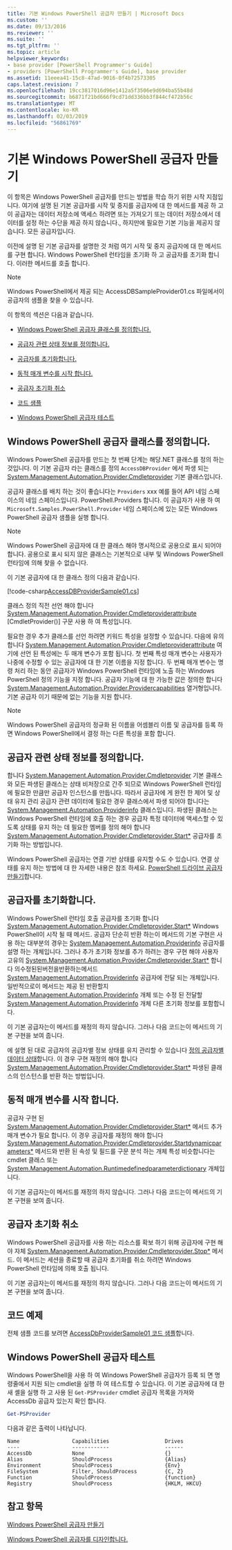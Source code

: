 ```yaml
---
title: 기본 Windows PowerShell 공급자 만들기 | Microsoft Docs
ms.custom: ''
ms.date: 09/13/2016
ms.reviewer: ''
ms.suite: ''
ms.tgt_pltfrm: ''
ms.topic: article
helpviewer_keywords:
- base provider [PowerShell Programmer's Guide]
- providers [PowerShell Programmer's Guide], base provider
ms.assetid: 11eeea41-15c8-47ad-9016-0f4b72573305
caps.latest.revision: 7
ms.openlocfilehash: 19cc3817016d96e1412a5f3506e9d694ba55b48d
ms.sourcegitcommit: b6871f21bd666f9cd71dd336bb3f844cf472b56c
ms.translationtype: MT
ms.contentlocale: ko-KR
ms.lasthandoff: 02/03/2019
ms.locfileid: "56861769"
---
```

# <a name="creating-a-basic-windows-powershell-provider"></a>기본 Windows PowerShell 공급자 만들기

이 항목은 Windows PowerShell 공급자를 만드는 방법을 학습 하기 위한 시작 지점입니다. 여기에 설명 된 기본 공급자를 시작 및 중지를 공급자에 대 한 메서드를 제공 하 고이 공급자는 데이터 저장소에 액세스 하려면 또는 가져오기 또는 데이터 저장소에서 데이터를 설정 하는 수단을 제공 하지 않습니다., 하지만에 필요한 기본 기능을 제공지 않습니다. 모든 공급자입니다.

이전에 설명 된 기본 공급자를 설명한 것 처럼 여기 시작 및 중지 공급자에 대 한 메서드를 구현 합니다. Windows PowerShell 런타임을 초기화 하 고 공급자를 초기화 합니다. 이러한 메서드를 호출 합니다.

> [!NOTE]
> Windows PowerShell에서 제공 되는 AccessDBSampleProvider01.cs 파일에서이 공급자의 샘플을 찾을 수 있습니다.

이 항목의 섹션은 다음과 같습니다.

- [Windows PowerShell 공급자 클래스를 정의합니다.](#Defining-the-Windows-PowerShell-Provider-Class)

- [공급자 관련 상태 정보를 정의합니다.](#Defining-Provider-Specific-State-Information)

- [공급자를 초기화합니다.](#Initializing-the-Provider)

- [동적 매개 변수를 시작 합니다.](#Start-Dynamic-Parameters)

- [공급자 초기화 취소](#Uninitializing-the-Provider)

- [코드 샘플](#Code-Sample)

- [Windows PowerShell 공급자 테스트](#Testing-the-Windows-PowerShell-Provider)

## <a name="defining-the-windows-powershell-provider-class"></a>Windows PowerShell 공급자 클래스를 정의합니다.

Windows PowerShell 공급자를 만드는 첫 번째 단계는 해당.NET 클래스를 정의 하는 것입니다. 이 기본 공급자 라는 클래스를 정의 `AccessDBProvider` 에서 파생 되는 [System.Management.Automation.Provider.Cmdletprovider](/dotnet/api/System.Management.Automation.Provider.CmdletProvider) 기본 클래스입니다.

공급자 클래스를 배치 하는 것이 좋습니다는 `Providers` xxx 예를 들어 API 네임 스페이스의 네임 스페이스입니다. PowerShell.Providers 합니다. 이 공급자가 사용 하 여 `Microsoft.Samples.PowerShell.Provider` 네임 스페이스에 있는 모든 Windows PowerShell 공급자 샘플을 실행 합니다.

> [!NOTE]
> Windows PowerShell 공급자에 대 한 클래스 해야 명시적으로 공용으로 표시 되어야 합니다. 공용으로 표시 되지 않은 클래스는 기본적으로 내부 및 Windows PowerShell 런타임에 의해 찾을 수 없습니다.

이 기본 공급자에 대 한 클래스 정의 다음과 같습니다.

[!code-csharp[AccessDBProviderSample01.cs](../../powershell-sdk-samples/SDK-2.0/csharp/AccessDBProviderSample01/AccessDBProviderSample01.cs#L23-L24 "AccessDBProviderSample01.cs")]

클래스 정의 직전 선언 해야 합니다 [System.Management.Automation.Provider.Cmdletproviderattribute](/dotnet/api/System.Management.Automation.Provider.CmdletProviderAttribute) [CmdletProvider()] 구문 사용 하 여 특성입니다.

필요한 경우 추가 클래스를 선언 하려면 키워드 특성을 설정할 수 있습니다. 다음에 유의 합니다 [System.Management.Automation.Provider.Cmdletproviderattribute](/dotnet/api/System.Management.Automation.Provider.CmdletProviderAttribute) 여기에 선언 된 특성에는 두 매개 변수가 포함 됩니다. 첫 번째 특성 매개 변수는 사용자가 나중에 수정할 수 있는 공급자에 대 한 기본 이름을 지정 합니다. 두 번째 매개 변수는 명령 처리 하는 동안 공급자가 Windows PowerShell 런타임에 노출 하는 Windows PowerShell 정의 기능을 지정 합니다. 공급자 기능에 대 한 가능한 값은 정의한 합니다 [System.Management.Automation.Provider.Providercapabilities](/dotnet/api/System.Management.Automation.Provider.ProviderCapabilities) 열거형입니다. 기본 공급자 이기 때문에 없는 기능을 지원 합니다.

> [!NOTE]
> Windows PowerShell 공급자의 정규화 된 이름을 어셈블리 이름 및 공급자를 등록 하면 Windows PowerShell에서 결정 하는 다른 특성을 포함 합니다.

## <a name="defining-provider-specific-state-information"></a>공급자 관련 상태 정보를 정의합니다.

합니다 [System.Management.Automation.Provider.Cmdletprovider](/dotnet/api/System.Management.Automation.Provider.CmdletProvider) 기본 클래스와 모든 파생된 클래스는 상태 비저장으로 간주 되므로 Windows PowerShell 런타임에 필요한 만큼만 공급자 인스턴스를 만듭니다. 따라서 공급자에 게 완전 한 제어 및 상태 유지 관리 공급자 관련 데이터에 필요한 경우 클래스에서 파생 되어야 합니다는 [System.Management.Automation.Providerinfo](/dotnet/api/System.Management.Automation.ProviderInfo) 클래스입니다. 파생된 클래스는 Windows PowerShell 런타임에 호출 하는 경우 공급자 특정 데이터에 액세스할 수 있도록 상태를 유지 하는 데 필요한 멤버를 정의 해야 합니다 [System.Management.Automation.Provider.Cmdletprovider.Start*](/dotnet/api/System.Management.Automation.Provider.CmdletProvider.Start) 공급자를 초기화 하는 방법입니다.

Windows PowerShell 공급자는 연결 기반 상태를 유지할 수도 수 있습니다. 연결 상태를 유지 하는 방법에 대 한 자세한 내용은 참조 하세요. [PowerShell 드라이브 공급자 만들기](./creating-a-windows-powershell-drive-provider.md)합니다.

## <a name="initializing-the-provider"></a>공급자를 초기화합니다.

Windows PowerShell 런타임 호출 공급자를 초기화 합니다 [System.Management.Automation.Provider.Cmdletprovider.Start*](/dotnet/api/System.Management.Automation.Provider.CmdletProvider.Start) Windows PowerShell이 시작 될 때 메서드. 공급자 단순히 반환 하는이 메서드의 기본 구현은 사용 하는 대부분의 경우는 [System.Management.Automation.Providerinfo](/dotnet/api/System.Management.Automation.ProviderInfo) 공급자를 설명 하는 개체입니다. 그러나 추가 초기화 정보를 추가 하려는 경우 구현 해야 사용자 고유의 [System.Management.Automation.Provider.Cmdletprovider.Start*](/dotnet/api/System.Management.Automation.Provider.CmdletProvider.Start) 합니다 의수정된된버전을반환하는메서드[ System.Management.Automation.Providerinfo](/dotnet/api/System.Management.Automation.ProviderInfo) 공급자에 전달 되는 개체입니다. 일반적으로이 메서드는 제공 된 반환할지 [System.Management.Automation.Providerinfo](/dotnet/api/System.Management.Automation.ProviderInfo) 개체 또는 수정 된 전달할 [System.Management.Automation.Providerinfo](/dotnet/api/System.Management.Automation.ProviderInfo) 개체 다른 초기화 정보를 포함합니다.

이 기본 공급자는이 메서드를 재정의 하지 않습니다. 그러나 다음 코드는이 메서드의 기본 구현을 보여 줍니다.

<!-- TODO!!!: review snippet reference  [!CODE [Msh_samplesaccessdbprov01#accessdbprov01ProviderStart](Msh_samplesaccessdbprov01#accessdbprov01ProviderStart)]  -->

에 설명 된 대로 공급자의 공급자별 정보 상태를 유지 관리할 수 있습니다 [정의 공급자별 데이터 상태](#Defining-Provider-Specific-State-Information)합니다. 이 경우 구현 재정의 해야 합니다 [System.Management.Automation.Provider.Cmdletprovider.Start*](/dotnet/api/System.Management.Automation.Provider.CmdletProvider.Start) 파생된 클래스의 인스턴스를 반환 하는 방법입니다.

## <a name="start-dynamic-parameters"></a>동적 매개 변수를 시작 합니다.

공급자 구현 된 [System.Management.Automation.Provider.Cmdletprovider.Start*](/dotnet/api/System.Management.Automation.Provider.CmdletProvider.Start) 메서드 추가 매개 변수가 필요 합니다. 이 경우 공급자를 재정의 해야 합니다 [System.Management.Automation.Provider.Cmdletprovider.Startdynamicparameters*](/dotnet/api/System.Management.Automation.Provider.CmdletProvider.StartDynamicParameters) 메서드와 반환 된 속성 및 필드를 구문 분석 하는 개체 특성 비슷합니다는 cmdlet 클래스 또는 [System.Management.Automation.Runtimedefinedparameterdictionary](/dotnet/api/System.Management.Automation.RuntimeDefinedParameterDictionary) 개체입니다.

이 기본 공급자는이 메서드를 재정의 하지 않습니다. 그러나 다음 코드는이 메서드의 기본 구현을 보여 줍니다.

<!-- TODO!!!: review snippet reference  [!CODE [Msh_samplesaccessdbprov01#accessdbprov01ProviderDynamicParameters](Msh_samplesaccessdbprov01#accessdbprov01ProviderDynamicParameters)]  -->

## <a name="uninitializing-the-provider"></a>공급자 초기화 취소

Windows PowerShell 공급자를 사용 하는 리소스를 확보 하기 위해 공급자에 구현 해야 자체 [System.Management.Automation.Provider.Cmdletprovider.Stop*](/dotnet/api/System.Management.Automation.Provider.CmdletProvider.Stop) 메서드. 이 메서드는 세션을 종료할 때 공급자 초기화를 취소 하려면 Windows PowerShell 런타임에 의해 호출 됩니다.

이 기본 공급자는이 메서드를 재정의 하지 않습니다. 그러나 다음 코드는이 메서드의 기본 구현을 보여 줍니다.

<!-- TODO!!!: review snippet reference  [!CODE [Msh_samplesaccessdbprov01#accessdbprov01ProviderStop](Msh_samplesaccessdbprov01#accessdbprov01ProviderStop)]  -->

## <a name="code-sample"></a>코드 예제

전체 샘플 코드를 보려면 [AccessDbProviderSample01 코드 샘플](./accessdbprovidersample01-code-sample.md)합니다.

## <a name="testing-the-windows-powershell-provider"></a>Windows PowerShell 공급자 테스트

Windows PowerShell을 사용 하 여 Windows PowerShell 공급자가 등록 되 면 명령줄에서 지원 되는 cmdlet을 실행 하 여 테스트할 수 있습니다. 이 기본 공급자에 대 한 새 셸을 실행 하 고 사용 된 `Get-PSProvider` cmdlet 공급자 목록을 가져와 AccessDb 공급자 있는지 확인 합니다.

```powershell
Get-PSProvider
```

다음과 같은 출력이 나타납니다.

```output
Name                 Capabilities                  Drives
----                 ------------                  ------
AccessDb             None                          {}
Alias                ShouldProcess                 {Alias}
Environment          ShouldProcess                 {Env}
FileSystem           Filter, ShouldProcess         {C, Z}
Function             ShouldProcess                 {function}
Registry             ShouldProcess                 {HKLM, HKCU}
```

## <a name="see-also"></a>참고 항목

[Windows PowerShell 공급자 만들기](./how-to-create-a-windows-powershell-provider.md)

[Windows PowerShell 공급자를 디자인합니다.](./designing-your-windows-powershell-provider.md)